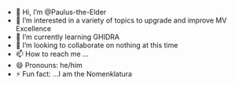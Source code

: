 - 👋 Hi, I’m @Paulus-the-Elder
- 👀 I’m interested in a variety of topics to upgrade and improve MV Excellence
- 🌱 I’m currently learning GHIDRA
- 💞️ I’m looking to collaborate on nothing at this time
- 📫 How to reach me ...
- 😄 Pronouns: he/him
- ⚡ Fun fact: ...I am the Nomenklatura

<!---
Paulus-the-Elder/Paulus-the-Elder is a ✨ special ✨ repository because its `README.md` (this file) appears on your GitHub profile.
You can click the Preview link to take a look at your changes.
--->
